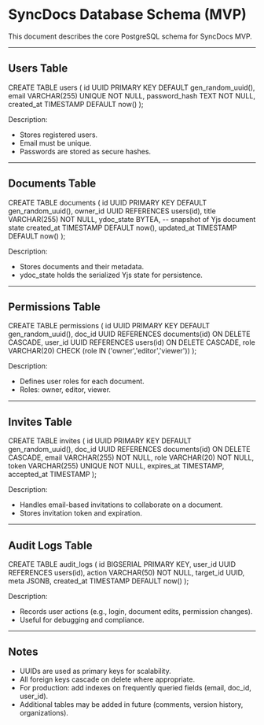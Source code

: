 # SyncDocs Database Schema (MVP)

This document describes the core PostgreSQL schema for SyncDocs MVP.

------------------------------------------------------------
Users Table
------------------------------------------------------------
CREATE TABLE users (
  id UUID PRIMARY KEY DEFAULT gen_random_uuid(),
  email VARCHAR(255) UNIQUE NOT NULL,
  password_hash TEXT NOT NULL,
  created_at TIMESTAMP DEFAULT now()
);

Description:
- Stores registered users.
- Email must be unique.
- Passwords are stored as secure hashes.

------------------------------------------------------------
Documents Table
------------------------------------------------------------
CREATE TABLE documents (
  id UUID PRIMARY KEY DEFAULT gen_random_uuid(),
  owner_id UUID REFERENCES users(id),
  title VARCHAR(255) NOT NULL,
  ydoc_state BYTEA, -- snapshot of Yjs document state
  created_at TIMESTAMP DEFAULT now(),
  updated_at TIMESTAMP DEFAULT now()
);

Description:
- Stores documents and their metadata.
- ydoc_state holds the serialized Yjs state for persistence.

------------------------------------------------------------
Permissions Table
------------------------------------------------------------
CREATE TABLE permissions (
  id UUID PRIMARY KEY DEFAULT gen_random_uuid(),
  doc_id UUID REFERENCES documents(id) ON DELETE CASCADE,
  user_id UUID REFERENCES users(id) ON DELETE CASCADE,
  role VARCHAR(20) CHECK (role IN ('owner','editor','viewer'))
);

Description:
- Defines user roles for each document.
- Roles: owner, editor, viewer.

------------------------------------------------------------
Invites Table
------------------------------------------------------------
CREATE TABLE invites (
  id UUID PRIMARY KEY DEFAULT gen_random_uuid(),
  doc_id UUID REFERENCES documents(id) ON DELETE CASCADE,
  email VARCHAR(255) NOT NULL,
  role VARCHAR(20) NOT NULL,
  token VARCHAR(255) UNIQUE NOT NULL,
  expires_at TIMESTAMP,
  accepted_at TIMESTAMP
);

Description:
- Handles email-based invitations to collaborate on a document.
- Stores invitation token and expiration.

------------------------------------------------------------
Audit Logs Table
------------------------------------------------------------
CREATE TABLE audit_logs (
  id BIGSERIAL PRIMARY KEY,
  user_id UUID REFERENCES users(id),
  action VARCHAR(50) NOT NULL,
  target_id UUID,
  meta JSONB,
  created_at TIMESTAMP DEFAULT now()
);

Description:
- Records user actions (e.g., login, document edits, permission changes).
- Useful for debugging and compliance.

------------------------------------------------------------
Notes
------------------------------------------------------------
- UUIDs are used as primary keys for scalability.
- All foreign keys cascade on delete where appropriate.
- For production: add indexes on frequently queried fields (email, doc_id, user_id).
- Additional tables may be added in future (comments, version history, organizations).
